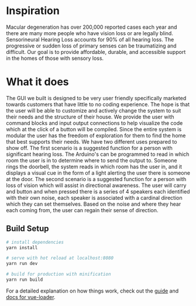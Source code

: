 # Inspiration
Macular degeneration has over 200,000 reported cases each year and there are many more people who have vision loss or are legally blind. Sensorineural Hearing Loss accounts for 90% of all hearing loss. The progressive or sudden loss of primary senses can be traumatizing and difficult. Our goal is to provide affordable, durable, and accessible support in the homes of those with sensory loss.

# What it does
The GUI we built is designed to be very user friendly specifically marketed towards customers that have little to no coding experience. The hope is that the user will be able to customize and actively change the system to suit their needs and the structure of their house. We provide the user with command blocks and input output connections to help visualize the code which at the click of a button will be compiled. Since the entire system is modular the user has the freedom of exploration for them to find the home that best supports their needs. We have two different uses prepared to show off. The first scenario is a suggested function for a person with significant hearing loss. The Arduino's can be programmed to read in which room the user is in to determine where to send the output to. Someone rings the doorbell, the system reads in which room has the user in, and it displays a visual cue in the form of a light alerting the user there is someone at the door. The second scenario is a suggested function for a person with loss of vision which will assist in directional awareness. The user will carry and button and when pressed there is a series of 4 speakers each identified with their own noise, each speaker is associated with a cardinal direction which they can set themselves. Based on the noise and where they hear each coming from, the user can regain their sense of direction.

## Build Setup

``` bash
# install dependencies
yarn install

# serve with hot reload at localhost:8080
yarn run dev

# build for production with minification
yarn run build
```

For a detailed explanation on how things work, check out the [guide](http://vuejs-templates.github.io/webpack/) and [docs for vue-loader](http://vuejs.github.io/vue-loader).
